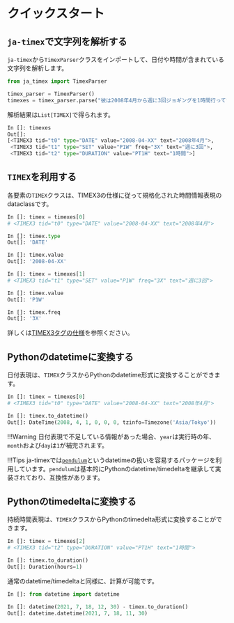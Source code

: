 # クイックスタート

## `ja-timex`で文字列を解析する
`ja-timex`から`TimexParser`クラスをインポートして、日付や時間が含まれている文字列を解析します。

```python
from ja_timex import TimexParser

timex_parser = TimexParser()
timexes = timex_parser.parse("彼は2008年4月から週に3回ジョギングを1時間行ってきた")
```

解析結果は`List[TIMEX]`で得られます。

```python
In []: timexes
Out[]:
[<TIMEX3 tid="t0" type="DATE" value="2008-04-XX" text="2008年4月">,
 <TIMEX3 tid="t1" type="SET" value="P1W" freq="3X" text="週に3回">,
 <TIMEX3 tid="t2" type="DURATION" value="PT1H" text="1時間">]
```

## `TIMEX`を利用する

各要素の`TIMEX`クラスは、TIMEX3の仕様に従って規格化された時間情報表現のdataclassです。

```python
In []: timex = timexes[0] 
# <TIMEX3 tid="t0" type="DATE" value="2008-04-XX" text="2008年4月">

In []: timex.type
Out[]: 'DATE'

In []: timex.value
Out[]: '2008-04-XX'
```

```python
In []: timex = timexes[1]
# <TIMEX3 tid="t1" type="SET" value="P1W" freq="3X" text="週に3回">

In []: timex.value
Out[]: 'P1W'

In []: timex.freq
Out[]: '3X'
```


詳しくは[TIMEX3タグの仕様](timex3.md)を参照ください。

## Pythonのdatetimeに変換する
日付表現は、`TIMEX`クラスからPythonのdatetime形式に変換することができます。

```python
In []: timex = timexes[0]
# <TIMEX3 tid="t0" type="DATE" value="2008-04-XX" text="2008年4月">

In []: timex.to_datetime()
Out[]: DateTime(2008, 4, 1, 0, 0, 0, tzinfo=Timezone('Asia/Tokyo'))
```

!!!Warning
    日付表現で不足している情報があった場合、`year`は実行時の年、`month`および`day`は`1`が補完されます。

!!!Tips
    ja-timexでは[`pendulum`](https://pendulum.eustace.io/)というdatetimeの扱いを容易するパッケージを利用しています。`pendulum`は基本的にPythonのdatetime/timedeltaを継承して実装されており、互換性があります。

## Pythonのtimedeltaに変換する
持続時間表現は、`TIMEX`クラスからPythonのtimedelta形式に変換することができます。

```python
In []: timex = timexes[2]
# <TIMEX3 tid="t2" type="DURATION" value="PT1H" text="1時間">

In []: timex.to_duration()
Out[]: Duration(hours=1)
```

通常のdatetime/timedeltaと同様に、計算が可能です。

```python
In []: from datetime import datetime

In []: datetime(2021, 7, 18, 12, 30) - timex.to_duration()
Out[]: datetime.datetime(2021, 7, 18, 11, 30)
```
